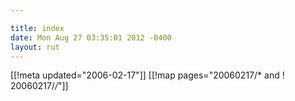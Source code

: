 ```yaml
---

title: index
date: Mon Aug 27 03:35:01 2012 -0400
layout: rut
---
```


[[!meta updated="2006-02-17"]]
[[!map pages="20060217/* and ! 20060217/*/*"]]
